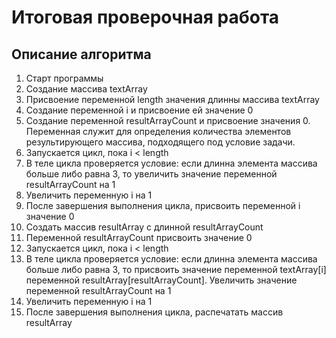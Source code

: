 # Итоговая проверочная работа
## Описание алгоритма
1. Старт программы
2. Создание массива textArray
3. Присвоение переменной length значения длинны массива textArray
4. Создание переменной i и присвоение ей значение 0
5. Создание переменной resultArrayCount и присвоение значения 0. Переменная служит для определения количества элементов результирующего массива, подходящего под условие задачи.
6. Запускается цикл, пока i < length  
7. В теле цикла проверяется условие: если длинна элемента массива больше либо равна 3, то увеличить значение переменной resultArrayCount на 1
8. Увеличить переменную i на 1
9. После завершения выполнения цикла, присвоить переменной i значение 0
10. Создать массив resultArray с длинной resultArrayCount
11. Переменной resultArrayCount присвоить значение 0
12. Запускается цикл, пока i < length  
13. В теле цикла проверяется условие: если длинна элемента массива больше либо равна 3, то присвоить значение переменной textArray[i] переменной resultArray[resultArrayCount]. Увеличить значение переменной resultArrayCount на 1
14. Увеличить переменную i на 1
15. После завершения выполнения цикла, распечатать массив resultArray